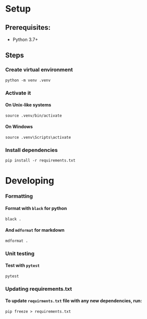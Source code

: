 # Setup

## Prerequisites:

- Python 3.7+

## Steps

### Create virtual environment

`python -m venv .venv`

### Activate it

#### On Unix-like systems

`source .venv/bin/activate`

#### On Windows

`source .venv\Scripts\activate`

### Install dependencies

`pip install -r requirements.txt`

# Developing

### Formatting

#### Format with `black` for python

`black .`

#### And `mdformat` for markdown

`mdformat .`

### Unit testing

#### Test with `pytest`

`pytest`

### Updating requirements.txt

#### To update `requirments.txt` file with any new dependencies, run:

`pip freeze > requirements.txt`
